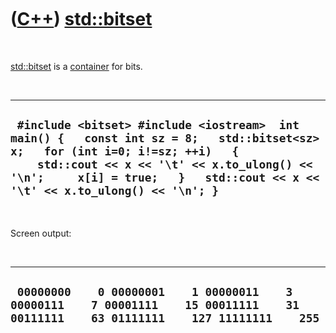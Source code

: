
 

 

 

 

 

([C++](Cpp.md)) [std::bitset](CppStdBitset.md)
=============================================

 

[std::bitset](CppStdBitset.md) is a [container](CppContainer.md) for
bits.

 

  --------------------------------------------------------------------------------------------------------------------------------------------------------------------------------------------------------------------------------------------------------------
  ` #include <bitset> #include <iostream>  int main() {   const int sz = 8;   std::bitset<sz> x;   for (int i=0; i!=sz; ++i)   {     std::cout << x << '\t' << x.to_ulong() << '\n';     x[i] = true;   }   std::cout << x << '\t' << x.to_ulong() << '\n'; }`
  --------------------------------------------------------------------------------------------------------------------------------------------------------------------------------------------------------------------------------------------------------------

 

Screen output:

 

  -----------------------------------------------------------------------------------------------------------------------------------------
  ` 00000000    0 00000001    1 00000011    3 00000111    7 00001111    15 00011111    31 00111111    63 01111111    127 11111111    255`
  -----------------------------------------------------------------------------------------------------------------------------------------

 

 

 

 

 

 

